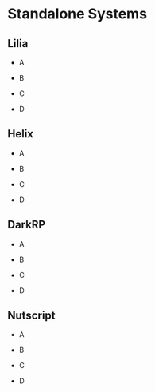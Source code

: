 # Standalone Systems

## Lilia

- A 

- B

- C

- D

## Helix

- A 

- B

- C

- D
## DarkRP

- A 

- B

- C

- D
## Nutscript

- A 

- B

- C

- D
